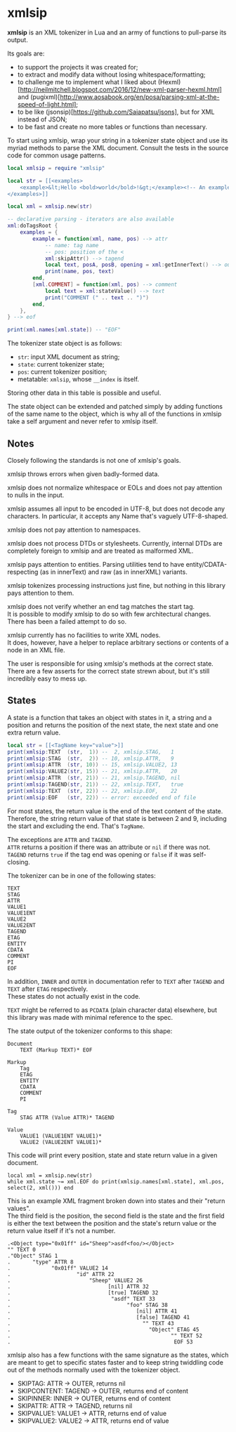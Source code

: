 # xmlsip

**xmlsip** is an XML tokenizer in Lua and an army of functions to pull-parse its output.

Its goals are:
- to support the projects it was created for;
- to extract and modify data without losing whitespace/formatting;
- to challenge me to implement what I liked about (Hexml)[http://neilmitchell.blogspot.com/2016/12/new-xml-parser-hexml.html] and (pugixml)[http://www.aosabook.org/en/posa/parsing-xml-at-the-speed-of-light.html];
- to be like (jsonsip)[https://github.com/Saiapatsu/jsons], but for XML instead of JSON;
- to be fast and create no more tables or functions than necessary.

To start using xmlsip, wrap your string in a tokenizer state object and use its myriad methods to parse the XML document.
Consult the tests in the source code for common usage patterns.

```lua
local xmlsip = require "xmlsip"

local str = [[<examples>
	<example>&lt;Hello <bold>world</bold>!&gt;</example><!-- An example -->
</examples>]]

local xml = xmlsip.new(str)

-- declarative parsing - iterators are also available
xml:doTagsRoot {
	examples = {
		example = function(xml, name, pos) --> attr
			-- name: tag name
			-- pos: position of the <
			xml:skipAttr() --> tagend
			local text, posA, posB, opening = xml:getInnerText() --> outer
			print(name, pos, text)
		end,
		[xml.COMMENT] = function(xml, pos) --> comment
			local text = xml:stateValue() --> text
			print("COMMENT (" .. text .. ")")
		end,
	},
} --> eof

print(xml.names[xml.state]) -- "EOF"
```

The tokenizer state object is as follows:

* `str`: input XML document as string;
* `state`: current tokenizer state;
* `pos`: current tokenizer position;
* metatable: `xmlsip`, whose `__index` is itself.

Storing other data in this table is possible and useful.

The state object can be extended and patched simply by adding functions of the same name to the object, which is why all of the functions in xmlsip take a self argument and never refer to xmlsip itself.

## Notes

Closely following the standards is not one of xmlsip's goals.

xmlsip throws errors when given badly-formed data.

xmlsip does not normalize whitespace or EOLs and does not pay attention to nulls in the input.

xmlsip assumes all input to be encoded in UTF-8, but does not decode any characters. In particular, it accepts any Name that's vaguely UTF-8-shaped.

xmlsip does not pay attention to namespaces.

xmlsip does not process DTDs or stylesheets. Currently, internal DTDs are completely foreign to xmlsip and are treated as malformed XML.

xmlsip pays attention to entities. Parsing utilities tend to have entity/CDATA-respecting (as in innerText) and raw (as in innerXML) variants.

xmlsip tokenizes processing instructions just fine, but nothing in this library pays attention to them.

xmlsip does not verify whether an end tag matches the start tag.  
It is possible to modify xmlsip to do so with few architectural changes. There has been a failed attempt to do so.

xmlsip currently has no facilities to write XML nodes.  
It does, however, have a helper to replace arbitrary sections or contents of a node in an XML file.

The user is responsible for using xmlsip's methods at the correct state. There are a few asserts for the correct state strewn about, but it's still incredibly easy to mess up.

## States

A state is a function that takes an object with states in it, a string and a position and returns the position of the next state, the next state and one extra return value.

```lua
local str = [[<TagName key="value">]]
print(xmlsip:TEXT  (str,  1)) --  2, xmlsip.STAG,   1
print(xmlsip:STAG  (str,  2)) -- 10, xmlsip.ATTR,   9
print(xmlsip:ATTR  (str, 10)) -- 15, xmlsip.VALUE2, 13
print(xmlsip:VALUE2(str, 15)) -- 21, xmlsip.ATTR,   20
print(xmlsip:ATTR  (str, 21)) -- 21, xmlsip.TAGEND, nil
print(xmlsip:TAGEND(str, 21)) -- 22, xmlsip.TEXT,   true
print(xmlsip:TEXT  (str, 22)) -- 22, xmlsip.EOF,    22
print(xmlsip:EOF   (str, 22)) -- error: exceeded end of file
```

For most states, the return value is the end of the text content of the state.  
Therefore, the string return value of that state is between 2 and 9, including the start and excluding the end. That's `TagName`.

The exceptions are `ATTR` and `TAGEND`.  
`ATTR` returns a position if there was an attribute or `nil` if there was not.  
`TAGEND` returns `true` if the tag end was opening or `false` if it was self-closing.  

The tokenizer can be in one of the following states:
```
TEXT
STAG
ATTR
VALUE1
VALUE1ENT
VALUE2
VALUE2ENT
TAGEND
ETAG
ENTITY
CDATA
COMMENT
PI
EOF
```

In addition, `INNER` and `OUTER` in documentation refer to `TEXT` after `TAGEND` and `TEXT` after `ETAG` respectively.  
These states do not actually exist in the code.

`TEXT` might be referred to as `PCDATA` (plain character data) elsewhere, but this library was made with minimal reference to the spec.

The state output of the tokenizer conforms to this shape:
```
Document
	TEXT (Markup TEXT)* EOF

Markup
	Tag
	ETAG
	ENTITY
	CDATA
	COMMENT
	PI

Tag
	STAG ATTR (Value ATTR)* TAGEND

Value
	VALUE1 (VALUE1ENT VALUE1)*
	VALUE2 (VALUE2ENT VALUE1)*
```

This code will print every position, state and state return value in a given document.
```
local xml = xmlsip.new(str)
while xml.state ~= xml.EOF do print(xmlsip.names[xml.state], xml.pos, select(2, xml())) end
```

This is an example XML fragment broken down into states and their "return values".  
The third field is the position, the second field is the state and the first field is either the text between the position and the state's return value or the return value itself if it's not a number.
```
.<Object type="0x01ff" id="Sheep">asdf<foo/></Object>
"" TEXT 0
."Object" STAG 1
.       "type" ATTR 8
.             "0x01ff" VALUE2 14
.                     "id" ATTR 22
.                         "Sheep" VALUE2 26
.                               [nil] ATTR 32
.                               [true] TAGEND 32
.                                "asdf" TEXT 33
.                                     "foo" STAG 38
.                                        [nil] ATTR 41
.                                        [false] TAGEND 41
.                                          "" TEXT 43
.                                            "Object" ETAG 45
.                                                   "" TEXT 52
.                                                    EOF 53
```

xmlsip also has a few functions with the same signature as the states, which are meant to get to specific states faster and to keep string twiddling code out of the methods normally used with the tokenizer object.

- SKIPTAG:     ATTR   -> OUTER,  returns nil
- SKIPCONTENT: TAGEND -> OUTER,  returns end of content
- SKIPINNER:   INNER  -> OUTER,  returns end of content
- SKIPATTR:    ATTR   -> TAGEND, returns nil
- SKIPVALUE1:  VALUE1 -> ATTR,   returns end of value
- SKIPVALUE2:  VALUE2 -> ATTR,   returns end of value
